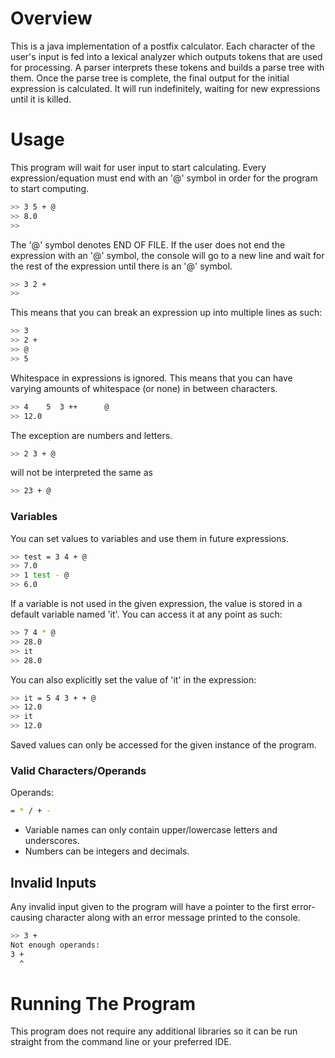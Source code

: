 # Overview
This is a java implementation of a postfix calculator. Each character of the user's input is fed into a lexical analyzer which outputs tokens that are used for processing. A parser interprets these tokens and builds a parse tree with them. Once the parse tree is complete, the final output for the initial expression is calculated. It will run indefinitely, waiting for new expressions until it is killed.

# Usage
This program will wait for user input to start calculating. Every expression/equation must end with an '@' symbol in order for the program to start computing.
```sh
>> 3 5 + @
>> 8.0
>>
```
The '@' symbol denotes END OF FILE. If the user does not end the expression with an '@' symbol, the console will go to a new line and wait for the rest of the expression until there is an '@' symbol.
```sh
>> 3 2 +
>>
```
This means that you can break an expression up into multiple lines as such:
```sh
>> 3
>> 2 +
>> @
>> 5
```
Whitespace in expressions is ignored. This means that you can have varying amounts of whitespace (or none) in between characters. 
```sh
>> 4    5  3 ++      @
>> 12.0
```
The exception are numbers and letters. 
```sh
>> 2 3 + @
```
will not be interpreted the same as
```sh
>> 23 + @
```
### Variables
You can set values to variables and use them in future expressions. 
```sh
>> test = 3 4 + @
>> 7.0
>> 1 test - @
>> 6.0 
```
If a variable is not used in the given expression, the value is stored in a default variable named 'it'. You can access it at any point as such:
```sh
>> 7 4 * @
>> 28.0
>> it
>> 28.0
```
You can also explicitly set the value of 'it' in the expression:
```sh
>> it = 5 4 3 + + @
>> 12.0
>> it
>> 12.0
```
Saved values can only be accessed for the given instance of the program.
### Valid Characters/Operands
Operands:
```sh
= * / + -
```
- Variable names can only contain upper/lowercase letters and underscores.
- Numbers can be integers and decimals. 
## Invalid Inputs
Any invalid input given to the program will have a pointer to the first error-causing character along with an error message printed to the console.
```sh
>> 3 +
Not enough operands:
3 +
  ^
```
# Running The Program
This program does not require any additional libraries so it can be run straight from the command line or your preferred IDE.
